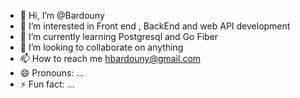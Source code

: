 - 👋 Hi, I’m @Bardouny
- 👀 I’m interested in Front end , BackEnd and web API development
- 🌱 I’m currently learning Postgresql and Go Fiber
- 💞️ I’m looking to collaborate on anything
- 📫 How to reach me hbardouny@gmail.com
- 😄 Pronouns: ...
- ⚡ Fun fact: ...

<!---
Bardouny/Bardouny is a ✨ special ✨ repository because its `README.md` (this file) appears on your GitHub profile.
You can click the Preview link to take a look at your changes.
--->
